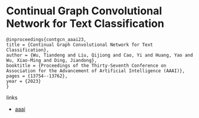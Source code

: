 # Continual Graph Convolutional Network for Text Classification

```
@inproceedings{contgcn_aaai23,
title = {Continual Graph Convolutional Network for Text Classification},
author = {Wu, Tiandeng and Liu, Qijiong and Cao, Yi and Huang, Yao and Wu, Xiao-Ming and Ding, Jiandong},
booktitle = {Proceedings of the Thirty-Seventh Conference on Association for the Advancement of Artificial Intelligence (AAAI)},
pages = {13754--13762},
year = {2023}
}
```

links
- [aaai](https://ojs.aaai.org/index.php/AAAI/article/view/26611)
